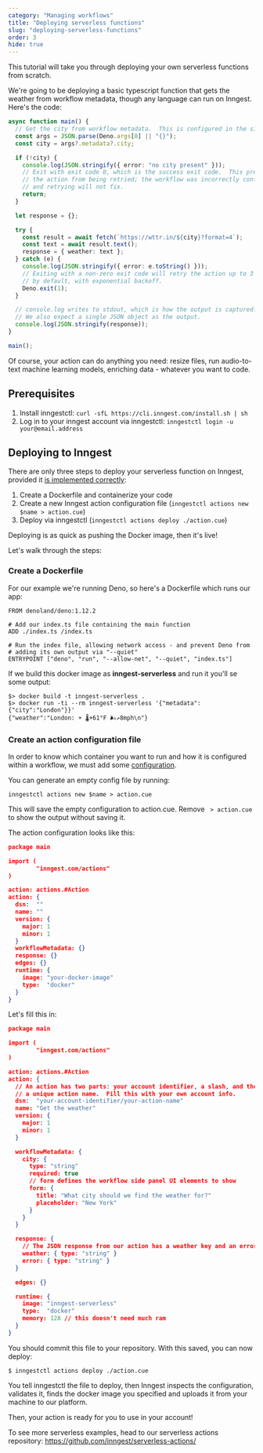 ```yaml
---
category: "Managing workflows"
title: "Deploying serverless functions"
slug: "deploying-serverless-functions"
order: 3
hide: true
---
```


This tutorial will take you through deploying your own serverless functions from scratch.

We're going to be deploying a basic typescript function that gets the weather from workflow metadata, though any language can run on Inngest. Here's the code:

```typescript
async function main() {
  // Get the city from workflow metadata.  This is configured in the side panel.
  const args = JSON.parse(Deno.args[0] || "{}");
  const city = args?.metadata?.city;

  if (!city) {
    console.log(JSON.stringify({ error: "no city present" }));
    // Exit with exit code 0, which is the success exit code.  This prevents
    // the action from being retried; the workflow was incorrectly configured
    // and retrying will not fix.
    return;
  }

  let response = {};

  try {
    const result = await fetch(`https://wttr.in/${city}?format=4`);
    const text = await result.text();
    response = { weather: text };
  } catch (e) {
    console.log(JSON.stringify({ error: e.toString() }));
    // Exiting with a non-zero exit code will retry the action up to 3 times
    // by default, with exponential backoff.
    Deno.exit(1);
  }

  // console.log writes to stdout, which is how the output is captured.
  // We also expect a single JSON object as the output.
  console.log(JSON.stringify(response));
}

main();
```

Of course, your action can do anything you need: resize files, run audio-to-text machine learning models, enriching data - whatever you want to code.

## Prerequisites

1. Install inngestctl: `curl -sfL https://cli.inngest.com/install.sh | sh`
2. Log in to your inngest account via inngestctl: `inngestctl login -u your@email.address`

## Deploying to Inngest

There are only three steps to deploy your serverless function on Inngest, provided it
[is implemented correctly](/docs/actions/serverless/intro#implementation):

1. Create a Dockerfile and containerize your code
2. Create a new Inngest action configuration file (`inngestctl actions new $name > action.cue`)
3. Deploy via inngestctl (`inngestctl actions deploy ./action.cue`)

Deploying is as quick as pushing the Docker image, then it's live!

Let's walk through the steps:

### Create a Dockerfile

For our example we're running Deno, so here's a Dockerfile which runs our app:

```docker
FROM denoland/deno:1.12.2

# Add our index.ts file containing the main function
ADD ./index.ts /index.ts

# Run the index file, allowing network access - and prevent Deno from
# adding its own output via "--quiet"
ENTRYPOINT ["deno", "run", "--allow-net", "--quiet", "index.ts"]
```

If we build this docker image as **inngest-serverless** and run it you'll se some output:

```
$> docker build -t inngest-serverless .
$> docker run -ti --rm inngest-serverless '{"metadata":{"city":"London"}}'
{"weather":"London: ☀️ 🌡️+61°F 🌬️↗8mph\n"}
```

### Create an action configuration file

In order to know which container you want to run and how it is configured within a workflow, we must add some [configuration](/docs/actions/serverless/intro#configuration).

You can generate an empty config file by running:

```
inngestctl actions new $name > action.cue
```

This will save the empty configuration to action.cue. Remove ` > action.cue` to show the output without saving it.

The action configuration looks like this:

```json
package main

import (
        "inngest.com/actions"
)

action: actions.#Action
action: {
  dsn:  ""
  name: ""
  version: {
    major: 1
    minor: 1
  }
  workflowMetadata: {}
  response: {}
  edges: {}
  runtime: {
    image: "your-docker-image"
    type:  "docker"
  }
}
```

Let's fill this in:

```json
package main

import (
        "inngest.com/actions"
)

action: actions.#Action
action: {
  // An action has two parts: your account identifier, a slash, and then
  // a unique action name.  Fill this with your own account info.
  dsn:  "your-account-identifier/your-action-name"
  name: "Get the weather"
  version: {
    major: 1
    minor: 1
  }

  workflowMetadata: {
    city: {
      type: "string"
      required: true
      // form defines the workflow side panel UI elements to show
      form: {
        title: "What city should we find the weather for?"
        placeholder: "New York"
      }
    }
  }

  response: {
    // The JSON response from our action has a weather key and an error key.
    weather: { type: "string" }
    error: { type: "string" }
  }

  edges: {}

  runtime: {
    image: "inngest-serverless"
    type:  "docker"
    memory: 128 // this doesn't need much ram
  }
}
```

You should commit this file to your repository. With this saved, you can now deploy:

```
$ inngestctl actions deploy ./action.cue
```

You tell inngestctl the file to deploy, then Inngest inspects the configuration, validates
it, finds the docker image you specified and uploads it from your machine to our platform.

Then, your action is ready for you to use in your account!

To see more serverless examples, head to our serverless actions repository: https://github.com/inngest/serverless-actions/
